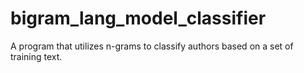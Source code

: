 # bigram_lang_model_classifier
A program that utilizes n-grams to classify authors based on a set of training text. 

